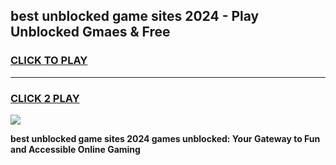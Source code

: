 
## best unblocked game sites 2024 - Play Unblocked Gmaes & Free
<h3>
<a href="https://premium.freeplayer.one?title=best_unblocked_game_sites_2024&ref=20F">CLICK TO PLAY</a></h3>
<hr>

<h3>
<a href="https://premium.freeplayer.one?title=best_unblocked_game_sites_2024&ref=20F">CLICK 2 PLAY</a>
  
</h3>

<a href="https://premium.freeplayer.one?title=best_unblocked_game_sites_2024&ref=20F/"><img src="https://clearcache.store/games.png"></a>


**best unblocked game sites 2024 games unblocked: Your Gateway to Fun and Accessible Online Gaming**
